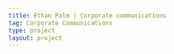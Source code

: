 ```yaml
---
title: Ethan Palm | Corporate communications
tag: Corporate Communications
type: project
layout: project
---
```


